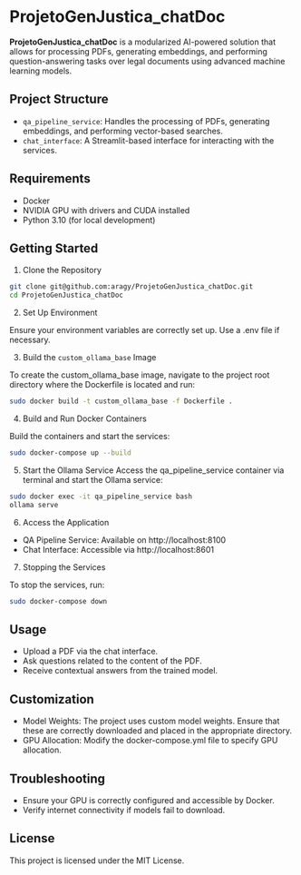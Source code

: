 # ProjetoGenJustica_chatDoc

**ProjetoGenJustica_chatDoc** is a modularized AI-powered solution that allows for processing PDFs, generating embeddings, and performing question-answering tasks over legal documents using advanced machine learning models.
## Project Structure

   - `qa_pipeline_service`: Handles the processing of PDFs, generating embeddings, and performing vector-based searches.
   - `chat_interface`: A Streamlit-based interface for interacting with the services.

## Requirements

   - Docker
   - NVIDIA GPU with drivers and CUDA installed
   - Python 3.10 (for local development)

## Getting Started
1. Clone the Repository


```bash
git clone git@github.com:aragy/ProjetoGenJustica_chatDoc.git
cd ProjetoGenJustica_chatDoc
```

2. Set Up Environment

Ensure your environment variables are correctly set up. Use a .env file if necessary.

3. Build the `custom_ollama_base` Image

To create the custom_ollama_base image, navigate to the project root directory where the Dockerfile is located and run:

```bash
sudo docker build -t custom_ollama_base -f Dockerfile .
```

4. Build and Run Docker Containers

Build the containers and start the services:


```bash
sudo docker-compose up --build
```
5. Start the Ollama Service
Access the qa_pipeline_service container via terminal and start the Ollama service:

```bash
sudo docker exec -it qa_pipeline_service bash
ollama serve
```

6. Access the Application

  -  QA Pipeline Service: Available on http://localhost:8100
  -  Chat Interface: Accessible via http://localhost:8601

7. Stopping the Services

To stop the services, run:


```bash
sudo docker-compose down

```
## Usage

   - Upload a PDF via the chat interface.
   - Ask questions related to the content of the PDF.
   - Receive contextual answers from the trained model.

## Customization

   - Model Weights: The project uses custom model weights. Ensure that these are correctly downloaded and placed in the appropriate directory.
   - GPU Allocation: Modify the docker-compose.yml file to specify GPU allocation.

## Troubleshooting

   - Ensure your GPU is correctly configured and accessible by Docker.
   - Verify internet connectivity if models fail to download.


## License

This project is licensed under the MIT License.